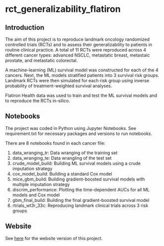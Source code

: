 # rct_generalizability_flatiron

## Introduction
The aim of this project is to reproduce landmark oncology randomized controlled trials (RCTs) and to assess their generalizability to patients in routine clinical practice. A total of 11 RCTs were reproduced across 4 different cancer types: advanced NSCLC, metastatic breast, metastaic prostate, and metastatic colorectal. 

A machine-learning (ML) survival model was constructed for each of the 4 cancers. Next, the ML models stratified patients into 3 survival risk groups. Landmark RCTs were then simulated for each risk group using inverse probability of treatment-weighted survival analyses.

Flatiron Health data was used to train and test the ML survival models and to reproduce the RCTs in-silico. 

## Notebooks
The project was coded in Python using Jupyter Notebooks. See requirement.txt for necessary packages and versions to run notebooks. 

There are 8 notebooks found in each cancer file: 
1. data_wranging_tr: Data wranging of the training set
2. data_wranging_te: Data wrangling of the test set 
3. crude_model_build: Building ML survival models using a crude imputation strategy
4. cox_model_build: Building a standard Cox model
5. mice_gbm_build: Building gradient-boosted survival models with multiple imputation strategy 
6. discrim_performance: Plotting the time-dependent AUCs for all ML models and Cox model 
7. gbm_final_build: Building the final gradient-boosted survival model 
8. rtrials_wt3r_33c: Reproducing landmark clinical trials across 3 risk groups  

## Website
See [here](https://github.com/xavier-orcutt/boosted_forecaster) for the website version of this project. 